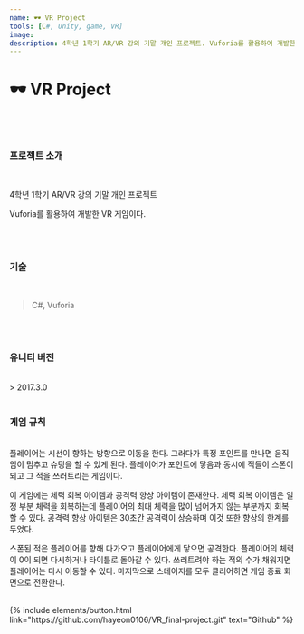 ```yaml
---
name: 🕶 VR Project
tools: [C#, Unity, game, VR]
image:
description: 4학년 1학기 AR/VR 강의 기말 개인 프로젝트. Vuforia를 활용하여 개발한 VR 게임이다.
---
```


# **🕶 VR Project**

<br>
<br>

### **프로젝트 소개**
<br>

4학년 1학기 AR/VR 강의 기말 개인 프로젝트

Vuforia를 활용하여 개발한 VR 게임이다.
  

<br>
<br>

### **기술**
<br>

> C#, Vuforia
<br>
<br>



### **유니티 버전**

<br>
> 2017.3.0

<br>
<br>

### **게임 규칙**

<br>
플레이어는 시선이 향하는 방향으로 이동을 한다. 그러다가 특정 포인트를 만나면 움직임이 멈추고 슈팅을 할 수 있게 된다.
플레이어가 포인트에 닿음과 동시에 적들이 스폰이 되고 그 적을 쓰러트리는 게임이다.

이 게임에는 체력 회복 아이템과 공격력 향상 아이템이 존재한다.
체력 회복 아이템은 일정 부분 체력을 회복하는데 플레이어의 최대 체력을 많이 넘어가지 않는 부분까지 회복할 수 있다.
공격력 향상 아이템은 30초간 공격력이 상승하며 이것 또한 향상의 한계를 두었다.

스폰된 적은 플레이어를 향해 다가오고 플레이어에게 닿으면 공격한다. 플레이어의 체력이 0이 되면 다시하거나 타이틀로 돌아갈 수 있다. 
쓰러트려야 하는 적의 수가 채워지면 플레이어는 다시 이동할 수 있다. 마지막으로 스테이지를 모두 클리어하면 게임 종료 화면으로 전환한다.
<br>
<br>



<p class="text-center">
{% include elements/button.html link="https://github.com/hayeon0106/VR_final-project.git" text="Github" %}
</p>